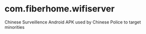 # com.fiberhome.wifiserver
Chinese Surveillence Android APK used by Chinese Police to target minorities
